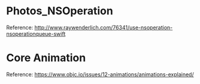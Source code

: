 # Photos_NSOperation
Reference: 
http://www.raywenderlich.com/76341/use-nsoperation-nsoperationqueue-swift

# Core Animation
Reference:
https://www.objc.io/issues/12-animations/animations-explained/

